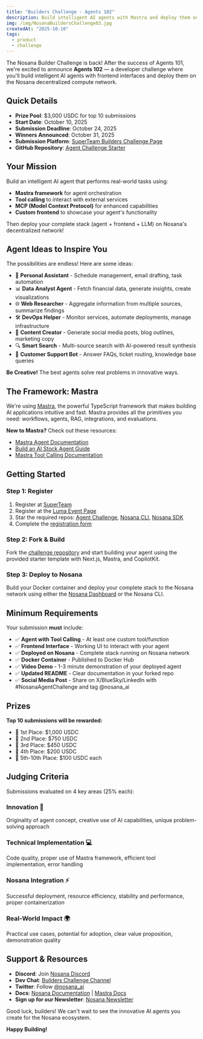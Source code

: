```yaml
---
title: "Builders Challenge - Agents 102"
description: Build intelligent AI agents with Mastra and deploy them on Nosana's decentralized network. Compete for $3,000 USDC in prizes!
img: /img/NosanaBuildersChallenge03.jpg
createdAt: "2025-10-10"
tags:
  - product
  - challenge
---
```


The Nosana Builder Challenge is back! After the success of Agents 101, we're excited to announce **Agents 102** — a developer challenge where you'll build intelligent AI agents with frontend interfaces and deploy them on the Nosana decentralized compute network.

## Quick Details

- **Prize Pool**: $3,000 USDC for top 10 submissions
- **Start Date**: October 10, 2025
- **Submission Deadline**: October 24, 2025
- **Winners Announced**: October 31, 2025
- **Submission Platform**: [SuperTeam Builders Challenge Page](https://earn.superteam.fun/listing/nosana-builders-challenge-agents-102)
- **GitHub Repository**: [Agent Challenge Starter](https://github.com/nosana-ci/agent-challenge)

## Your Mission

Build an intelligent AI agent that performs real-world tasks using:

- **Mastra framework** for agent orchestration
- **Tool calling** to interact with external services
- **MCP (Model Context Protocol)** for enhanced capabilities
- **Custom frontend** to showcase your agent's functionality

Then deploy your complete stack (agent + frontend + LLM) on Nosana's decentralized network!

## Agent Ideas to Inspire You

The possibilities are endless! Here are some ideas:

- 🤖 **Personal Assistant** - Schedule management, email drafting, task automation
- 📊 **Data Analyst Agent** - Fetch financial data, generate insights, create visualizations
- 🌐 **Web Researcher** - Aggregate information from multiple sources, summarize findings
- 🛠️ **DevOps Helper** - Monitor services, automate deployments, manage infrastructure
- 🎨 **Content Creator** - Generate social media posts, blog outlines, marketing copy
- 🔍 **Smart Search** - Multi-source search with AI-powered result synthesis
- 💬 **Customer Support Bot** - Answer FAQs, ticket routing, knowledge base queries

**Be Creative!** The best agents solve real problems in innovative ways.

## The Framework: Mastra

We're using [Mastra](https://mastra.ai), the powerful TypeScript framework that makes building AI applications intuitive and fast. Mastra provides all the primitives you need: workflows, agents, RAG, integrations, and evaluations.

**New to Mastra?** Check out these resources:

- [Mastra Agent Documentation](https://mastra.ai/en/docs/agents/overview)
- [Build an AI Stock Agent Guide](https://mastra.ai/en/guides/guide/stock-agent)
- [Mastra Tool Calling Documentation](https://mastra.ai/en/docs/agents/tools)

## Getting Started

### Step 1: Register

1. Register at [SuperTeam](https://earn.superteam.fun/listing/nosana-builders-challenge-agents-102)
2. Register at the [Luma Event Page](https://luma.com/zkob1iae)
3. Star the required repos: [Agent Challenge](https://github.com/nosana-ci/agent-challenge), [Nosana CLI](https://github.com/nosana-ci/nosana-cli), [Nosana SDK](https://github.com/nosana-ci/nosana-sdk)
4. Complete the [registration form](https://e86f0b9c.sibforms.com/serve/MUIFALaEjtsXB60SDmm1_DHdt9TOSRCFHOZUSvwK0ANbZDeJH-sBZry2_0YTNi1OjPt_ZNiwr4gGC1DPTji2zdKGJos1QEyVGBzTq_oLalKkeHx3tq2tQtzghyIhYoF4_sFmej1YL1WtnFQyH0y1epowKmDFpDz_EdGKH2cYKTleuTu97viowkIIMqoDgMqTD0uBaZNGwjjsM07T)

### Step 2: Fork & Build

Fork the [challenge repository](https://github.com/nosana-ci/agent-challenge) and start building your agent using the provided starter template with Next.js, Mastra, and CopilotKit.

### Step 3: Deploy to Nosana

Build your Docker container and deploy your complete stack to the Nosana network using either the [Nosana Dashboard](https://dashboard.nosana.com/deploy) or the Nosana CLI.

## Minimum Requirements

Your submission **must** include:

- ✅ **Agent with Tool Calling** - At least one custom tool/function
- ✅ **Frontend Interface** - Working UI to interact with your agent
- ✅ **Deployed on Nosana** - Complete stack running on Nosana network
- ✅ **Docker Container** - Published to Docker Hub
- ✅ **Video Demo** - 1-3 minute demonstration of your deployed agent
- ✅ **Updated README** - Clear documentation in your forked repo
- ✅ **Social Media Post** - Share on X/BlueSky/LinkedIn with #NosanaAgentChallenge and tag @nosana_ai

## Prizes

**Top 10 submissions will be rewarded:**

- 🥇 1st Place: $1,000 USDC
- 🥈 2nd Place: $750 USDC
- 🥉 3rd Place: $450 USDC
- 🏅 4th Place: $200 USDC
- 🏅 5th-10th Place: $100 USDC each

## Judging Criteria

Submissions evaluated on 4 key areas (25% each):

### Innovation 🎨

Originality of agent concept, creative use of AI capabilities, unique problem-solving approach

### Technical Implementation 💻

Code quality, proper use of Mastra framework, efficient tool implementation, error handling

### Nosana Integration ⚡

Successful deployment, resource efficiency, stability and performance, proper containerization

### Real-World Impact 🌍

Practical use cases, potential for adoption, clear value proposition, demonstration quality

## Support & Resources

- **Discord**: Join [Nosana Discord](https://nosana.com/discord)
- **Dev Chat**: [Builders Challenge Channel](https://discord.com/channels/236263424676331521/1354391113028337664)
- **Twitter**: Follow [@nosana_ai](https://x.com/nosana_ai)
- **Docs**: [Nosana Documentation](https://docs.nosana.io) | [Mastra Docs](https://mastra.ai/docs)
- **Sign up for our Newsletter**: [Nosana Newsletter](https://e86f0b9c.sibforms.com/serve/MUIFANRnXL6y33KZvQK8SzlFlRO54ERtlvEzqO5p5VDV8XTRMAYvAo8awVCDtfHfmt5by5PcPYniU7WvkC3nwko1pq7VBauSNb6v8eyXOuXlwAv4zMhKJQ6DX5kH44Wwq0_bVbyU0AoKh2ZlNdl3LwyrUNeAfyvYA1Kqi_oyK7hQbvTTc6ns_N0aUGzpiMvj-7aiJNFMahRYCEpP)

Good luck, builders! We can't wait to see the innovative AI agents you create for the Nosana ecosystem.

**Happy Building!**
